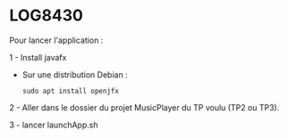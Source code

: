 # LOG8430

Pour lancer l'application :

1 - Install javafx
  - Sur une distribution Debian :
  
    `sudo apt install openjfx`
    
2 - Aller dans le dossier du projet MusicPlayer du TP voulu (TP2 ou TP3).

3 - lancer launchApp.sh
